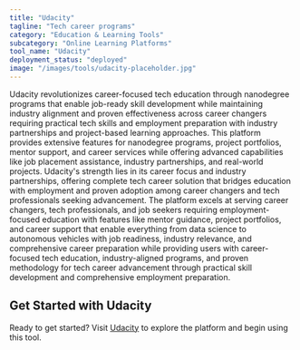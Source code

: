 ```yaml
---
title: "Udacity"
tagline: "Tech career programs"
category: "Education & Learning Tools"
subcategory: "Online Learning Platforms"
tool_name: "Udacity"
deployment_status: "deployed"
image: "/images/tools/udacity-placeholder.jpg"
---
```

Udacity revolutionizes career-focused tech education through nanodegree programs that enable job-ready skill development while maintaining industry alignment and proven effectiveness across career changers requiring practical tech skills and employment preparation with industry partnerships and project-based learning approaches. This platform provides extensive features for nanodegree programs, project portfolios, mentor support, and career services while offering advanced capabilities like job placement assistance, industry partnerships, and real-world projects. Udacity's strength lies in its career focus and industry partnerships, offering complete tech career solution that bridges education with employment and proven adoption among career changers and tech professionals seeking advancement. The platform excels at serving career changers, tech professionals, and job seekers requiring employment-focused education with features like mentor guidance, project portfolios, and career support that enable everything from data science to autonomous vehicles with job readiness, industry relevance, and comprehensive career preparation while providing users with career-focused tech education, industry-aligned programs, and proven methodology for tech career advancement through practical skill development and comprehensive employment preparation.
## Get Started with Udacity

Ready to get started? Visit [Udacity](https://udacity.com) to explore the platform and begin using this tool.
